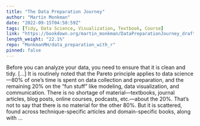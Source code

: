 ```yaml
---
title: "The Data Preparation Journey"
author: "Martin Monkman"
date: "2022-09-15T04:50:59Z"
tags: [Tidy, Data Science, Visualization, Textbook, Course]
link: "https://bookdown.org/martin_monkman/DataPreparationJourney_draft/"
length_weight: "22.1%"
repo: "MonkmanMH/data_preparation_with_r"
pinned: false
---
```


Before you can analyze your data, you need to ensure that it is clean and tidy. [...] It is routinely noted that the Pareto principle applies to data science—80% of one’s time is spent on data collection and preparation, and the remaining 20% on the “fun stuff” like modeling, data visualization, and communication. There is no shortage of material—textbooks, journal articles, blog posts, online courses, podcasts, etc.—about the 20%. That’s not to say that there is no material for the other 80%. But it is scattered, found across technique-specific articles and domain-specific books, along with ...
